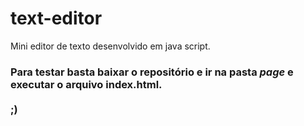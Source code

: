 # text-editor
Mini editor de texto desenvolvido em java script.

<h3>
Para testar basta baixar o repositório e ir na pasta <i>page</i> e executar o arquivo index.html.
<br/>
<br/>
;)
</h3>
